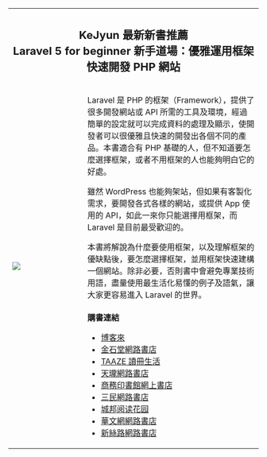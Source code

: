 <table>
    <tr>
        <th colspan="2">
            <h2 style="font-size:22px;">
                KeJyun 最新新書推薦<br>Laravel 5 for beginner 新手道場：優雅運用框架快速開發 PHP 網站
            </h2>
        </th>
    </tr>
    <tr>
        <td style="width:30%;">
            <img src="https://i.imgur.com/RYcmwgY.png" alt"Laravel 5 for beginner 新手道場：優雅運用框架快速開發 PHP 網站" />
        </td>
        <td>
            <p>Laravel 是 PHP 的框架（Framework），提供了很多開發網站或 API 所需的工具及環境，經過簡單的設定就可以完成資料的處理及顯示，使開發者可以很優雅且快速的開發出各個不同的產品。本書適合有 PHP 基礎的人，但不知道要怎麼選擇框架，或者不用框架的人也能夠明白它的好處。</p>
            <p>雖然 WordPress 也能夠架站，但如果有客製化需求，要開發各式各樣的網站，或提供 App 使用的 API，如此一來你只能選擇用框架，而 Laravel 是目前最受歡迎的。</p>
            <p>本書將解說為什麼要使用框架，以及理解框架的優缺點後，要怎麼選擇框架，並用框架快速建構一個網站。除非必要，否則書中會避免專業技術用語，盡量使用最生活化易懂的例子及語氣，讓大家更容易進入 Laravel 的世界。</p>
            <p>
                <h3 style="font-size:16px;">
                    購書連結
                </h3>
                <ul>
                    <li>
                        <a href="https://goo.gl/Juv97M"
                            target="_blank"
                            alt="博客來-Laravel 5 for beginner 新手道場：優雅運用框架快速開發 PHP 網站"
                        >
                            博客來
                        </a>
                    </li>
                    <li>
                        <a href="https://goo.gl/Ym73kH"
                            target="_blank"
                            alt="Laravel 5 for beginner 新手道場：優雅運用框架快速開發 PHP 網站-金石堂網路書店"
                        >
                            金石堂網路書店
                        </a>
                    </li>
                    <li>
                        <a href="https://goo.gl/hMnBCs"
                            target="_blank"
                            alt="Laravel 5 for beginner 新手道場：優雅運用框架快速開發 PHP 網站- TAAZE 讀冊生活"
                        >
                            TAAZE 讀冊生活
                        </a>
                    </li>
                    <li>
                        <a href="https://goo.gl/fa5dWf"
                            target="_blank"
                            alt="天瓏網路書店-Laravel 5 for beginner 新手道場：優雅運用框架快速開發 PHP 網站"
                        >
                            天瓏網路書店
                        </a>
                    </li>
                    <li>
                        <a href="https://goo.gl/nGhPnU"
                            target="_blank"
                            alt="Laravel 5 for beginner 新手道場－－優雅運用框架快速開發 PHP 網站"
                        >
                            商務印書館網上書店
                        </a>
                    </li>
                    <li>
                        <a href="https://goo.gl/RptkyY"
                            target="_blank"
                            alt="Laravel 5 for beginner 新手道場：優雅運用框架快速開發 PHP 網站-洪可郡 - 三民網路書店"
                        >
                            三民網路書店
                        </a>
                    </li>
                    <li>
                        <a href="https://goo.gl/5dXGQ8"
                            target="_blank"
                            alt="Laravel 5 for beginner 新手道場：優雅運用框架快速開發 PHP 網站, 城邦阅读花园 - 马来西亚最大网路书店"
                        >
                            城邦阅读花园
                        </a>
                    </li>
                    <li>
                        <a href="https://goo.gl/6Zy8yK"
                            target="_blank"
                            alt="華文網網路書店：Laravel 5 for beginner 新手道場：優雅運用框架快速開發 PHP 網站．電腦與網路/程式語言◎知．識．服．務．新．思．路◎"
                        >
                            華文網網路書店
                        </a>
                    </li>
                    <li>
                        <a href="https://goo.gl/o9msPz"
                            target="_blank"
                            alt="新絲路網路書店-Laravel 5 for beginner 新手道場：優雅運用框架快速開發 PHP 網站．電腦與網路/程式語言"
                        >
                            新絲路網路書店
                        </a>
                    </li>
                </ul>
            </p>
        </td>
    </tr>
</table>

